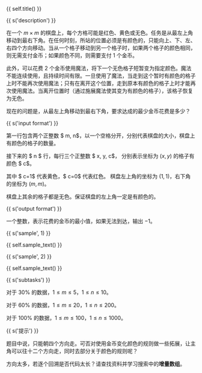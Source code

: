 {{ self.title() }}

{{ s('description') }}

在一个 $m \times m$ 的棋盘上，每个方格可能是红色、黄色或无色。任务是从最左上角移动到最右下角。在任何时刻，所站的位置必须是有颜色的，只能向上、下、左、右四个方向移动。当从一个格子移动到另一个格子时，如果两个格子的颜色相同，则无需支付金币；如果颜色不同，则需要支付 $1$ 个金币。

此外，可以花费 $2$ 个金币使用魔法，将下一个无色格子短暂变为指定颜色。魔法不能连续使用，且持续时间有限。一旦使用了魔法，当走到这个暂时有颜色的格子上时不能再次使用魔法；只有在离开这个位置，走到原本有颜色的格子上时才能再次使用魔法。当离开位置时（通过施展魔法使其变为有颜色的格子），该格子恢复为无色。

现在的问题是，从最左上角移动到最右下角，要求达成的最少金币花费是多少？

{{ s('input format') }}

第一行包含两个正整数 $ m, n$，以一个空格分开，分别代表棋盘的大小，棋盘上有颜色的格子的数量。

接下来的 $ n $ 行，每行三个正整数 $ x, y, c$， 分别表示坐标为 $(x,y)$ 的格子有颜色 $ c$。

其中 $ c=1$ 代表黄色，$ c=0$ 代表红色。  棋盘左上角的坐标为 $(1, 1)$，右下角的坐标为 $( m, m)$。

棋盘上其余的格子都是无色。保证棋盘的左上角一定是有颜色的。

{{ s('output format') }}

一个整数，表示花费的金币的最小值，如果无法到达，输出 $-1$。

{{ s('sample', 1) }}

{{ self.sample_text() }}

{{ s('sample', 2) }}

{{ self.sample_text() }}

{{ s('subtasks') }}

对于 $30\%$ 的数据，$1 \le m \le 5$，$1 \le n \le 10$。

对于 $60\%$ 的数据，$1 \le m \le 20$，$1 \le n \le 200$。

对于 $100\%$ 的数据，$1 \le m \le 100$，$1 \le n \le 1000$。

{{ s('提示') }}

题目中说，只能朝四个方向走。可否对使用金币变化颜色的规则做一些拓展，让主角可以往十二个方向走，同时去部分关于颜色的规则呢？

方向太多，若逐个回溯是否代码太长？请查找资料并学习搜索中的**增量数组**。
